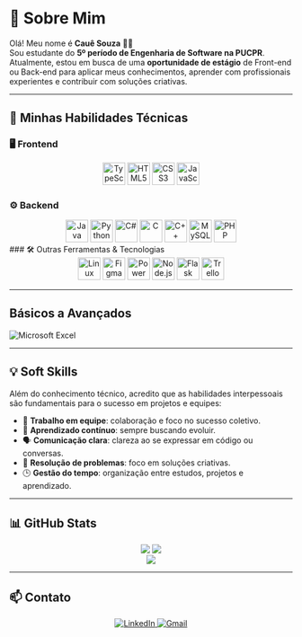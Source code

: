 # 👋 Sobre Mim

Olá! Meu nome é **Cauê Souza** 👨‍💻  
Sou estudante do **5º período de Engenharia de Software na PUCPR**.  
Atualmente, estou em busca de uma **oportunidade de estágio**  de Front-end ou Back-end para aplicar meus conhecimentos, aprender com profissionais experientes e contribuir com soluções criativas.

---

## 🚀 Minhas Habilidades Técnicas

### 🖥️ Frontend
<div align="center">
  <img src="https://profilinator.rishav.dev/skills-assets/typescript-original.svg" alt="TypeScript" height="40"/>
  <img src="https://profilinator.rishav.dev/skills-assets/html5-original-wordmark.svg" alt="HTML5" height="40"/>
  <img src="https://profilinator.rishav.dev/skills-assets/css3-original-wordmark.svg" alt="CSS3" height="40"/>
  <img src="https://profilinator.rishav.dev/skills-assets/javascript-original.svg" alt="JavaScript" height="40"/>
</div>

### ⚙️ Backend
<div align="center">
  <img src="https://profilinator.rishav.dev/skills-assets/java-original-wordmark.svg" alt="Java" height="40"/>
  <img src="https://profilinator.rishav.dev/skills-assets/python-original.svg" alt="Python" height="40"/>
  <img src="https://profilinator.rishav.dev/skills-assets/csharp-original.svg" alt="C#" height="40"/>
  <img src="https://profilinator.rishav.dev/skills-assets/c-original.svg" alt="C" height="40"/>
  <img src="https://profilinator.rishav.dev/skills-assets/cplusplus-original.svg" alt="C++" height="40"/>
  <img src="https://profilinator.rishav.dev/skills-assets/mysql-original-wordmark.svg" alt="MySQL" height="40"/>
  <img src="https://profilinator.rishav.dev/skills-assets/php-original.svg" alt="PHP" height="40"/>
</div>
### 🛠️ Outras Ferramentas & Tecnologias
<div align="center">
  <img src="https://profilinator.rishav.dev/skills-assets/linux-original.svg" alt="Linux" height="40"/>
  <img src="https://profilinator.rishav.dev/skills-assets/figma-icon.svg" alt="Figma" height="40"/>
  <img src="https://profilinator.rishav.dev/skills-assets/powerbi.png" alt="Power BI" height="40"/>
  <img src="https://profilinator.rishav.dev/skills-assets/nodejs-original-wordmark.svg" alt="Node.js" height="40"/>
  <img src="https://profilinator.rishav.dev/skills-assets/flask.png" alt="Flask" height="40"/>
  <img src="https://cdn.jsdelivr.net/gh/devicons/devicon/icons/trello/trello-plain.svg" alt="Trello" height="40"/>
</div>

---

## Básicos a Avançados

![Microsoft Excel](https://img.shields.io/badge/Microsoft_Excel-217346?style=for-the-badge&logo=microsoft-excel&logoColor=white)

---



## 💡 Soft Skills

Além do conhecimento técnico, acredito que as habilidades interpessoais são fundamentais para o sucesso em projetos e equipes:

- 🤝 **Trabalho em equipe**: colaboração e foco no sucesso coletivo.
- 🧠 **Aprendizado contínuo**: sempre buscando evoluir.
- 🗣️ **Comunicação clara**: clareza ao se expressar em código ou conversas.
- 🧩 **Resolução de problemas**: foco em soluções criativas.
- 🕒 **Gestão do tempo**: organização entre estudos, projetos e aprendizado.

---

## 📊 GitHub Stats

<div align="center">
  <img src="https://github-readme-stats.vercel.app/api?username=cauekssouza&show_icons=true&count_private=true&hide_border=true" />
  <img src="https://github-readme-stats.vercel.app/api/top-langs/?username=cauekssouza&langs_count=8&layout=compact" />
</div>

<div align="center">
  <img src="https://github-readme-stats.vercel.app/api/wakatime?username=ffflabs" />
</div>

---

## 📫 Contato

<div align="center">
  <a href="https://www.linkedin.com/in/cauekssouza" target="_blank">
    <img src="https://img.shields.io/badge/LinkedIn-%230077B5.svg?style=for-the-badge&logo=linkedin&logoColor=white" alt="LinkedIn">
  </a>
  <a href="mailto:cauekssouza@gmail.com" target="_blank">
    <img src="https://img.shields.io/badge/Gmail-D14836?style=for-the-badge&logo=gmail&logoColor=white" alt="Gmail">
  </a>
</div>
